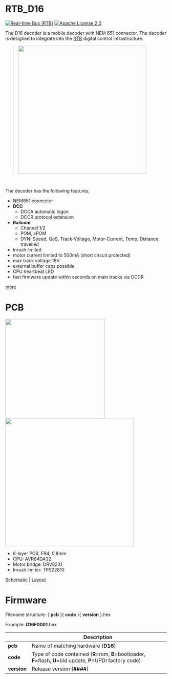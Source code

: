 # RTB_D16
[![Real-time Bus (RTB)](https://img.shields.io/badge/RTB_Project-FF6699)](https://www.rtb4dcc.de)
[![Apache License 2.0](https://img.shields.io/badge/license-Apache%20License%202.0-blue)](https://www.apache.org/licenses/LICENSE-2.0)

The D16 decoder is a mobile decoder with NEM 651 connector. The decoder is designed to integrate into the [RTB](https://rtb4dcc.de/concept/) digital control infrastructure.

> <img src="https://rtb4dcc.de/wp-content/uploads/2024/01/D16_1.png" width=400>
<br>

The decoder has the following features,
- NEM651 connector
- **DCC**
  - DCCA automatic logon
  - DCCR protocol extension
- **Railcom**
  - Channel 1/2
  - POM, xPOM
  - DYN: Speed, QoS, Track-Voltage, Motor-Current, Temp, Distance travelled
- Inrush limited
- motor current limited to 500mA (short circuit protected)
- max track voltage 18V
- external buffer caps possible
- CPU heartbeat LED
- fast firmware update within seconds on main tracks via DCCR

[more](https://rtb4dcc.de/hardware/decoder/d16/)

# PCB
<img src="https://rtb4dcc.de/wp-content/uploads/2023/09/D16_top.png" width=310>   <img src="https://rtb4dcc.de/wp-content/uploads/2023/09/D16_btm.png" width=400>
- 6-layer PCB, FR4, 0.8mm
- CPU: AVR64DA32
- Motor bridge: DRV8231
- Inrush limiter: TPS22810

[Schematic](doc/D16_schematic.pdf) | [Layout](doc/D16_layout.pdf)

# Firmware
Filename structure: { **pcb** }{ **code** }{ **version** }.hex

Example: **D16F0001**.hex

|   | Description |
| --- | --- |
| **pcb** | Name of matching hardware (**D16**) |
| **code** | Type of code contained (**R**=rom, **B**=bootloader, **F**=flash, **U**=bld update, **P**=UPDI factory code) |
| **version** | Release version (**####**) |
